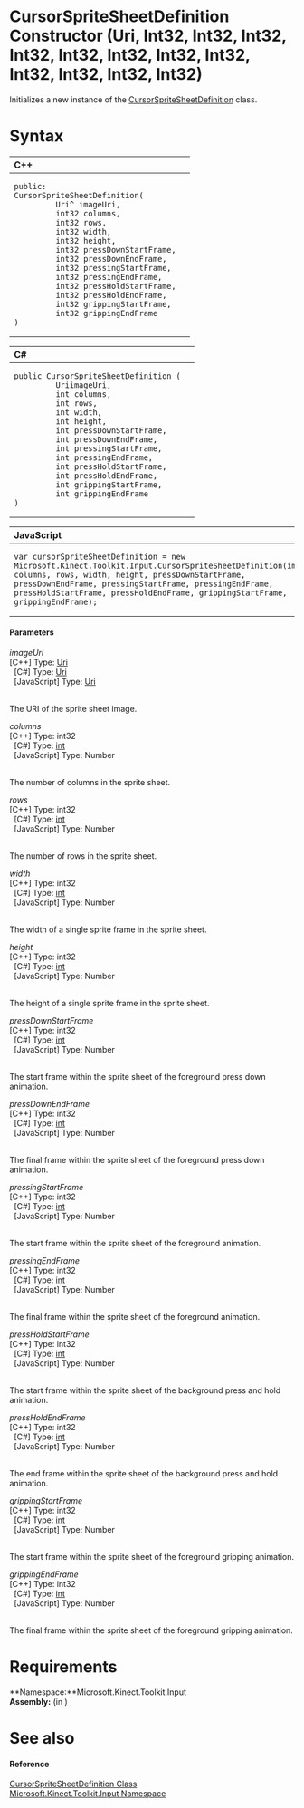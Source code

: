 CursorSpriteSheetDefinition Constructor (Uri, Int32, Int32, Int32, Int32, Int32, Int32, Int32, Int32, Int32, Int32, Int32, Int32)  
=================================================================================================================================  

Initializes a new instance of the [CursorSpriteSheetDefinition](../../CursorSpriteSheetDefinit.md) class. <span id="syntaxSection"></span>

Syntax  
======  

<table>
<colgroup>
<col width="100%" />
</colgroup>
<thead>
<tr class="header">
<th align="left">C++</th>
</tr>
</thead>
<tbody>
<tr class="odd">
<td align="left"><pre><code>public:  
CursorSpriteSheetDefinition(  
         Uri^ imageUri,  
         int32 columns,  
         int32 rows,  
         int32 width,  
         int32 height,  
         int32 pressDownStartFrame,  
         int32 pressDownEndFrame,  
         int32 pressingStartFrame,  
         int32 pressingEndFrame,  
         int32 pressHoldStartFrame,  
         int32 pressHoldEndFrame,  
         int32 grippingStartFrame,  
         int32 grippingEndFrame  
)</code></pre></td>
</tr>
</tbody>
</table>

<table>
<colgroup>
<col width="100%" />
</colgroup>
<thead>
<tr class="header">
<th align="left">C#</th>
</tr>
</thead>
<tbody>
<tr class="odd">
<td align="left"><pre><code>public CursorSpriteSheetDefinition (  
         UriimageUri,  
         int columns,  
         int rows,  
         int width,  
         int height,  
         int pressDownStartFrame,  
         int pressDownEndFrame,  
         int pressingStartFrame,  
         int pressingEndFrame,  
         int pressHoldStartFrame,  
         int pressHoldEndFrame,  
         int grippingStartFrame,  
         int grippingEndFrame  
)</code></pre></td>
</tr>
</tbody>
</table>

<table>
<colgroup>
<col width="100%" />
</colgroup>
<thead>
<tr class="header">
<th align="left">JavaScript</th>
</tr>
</thead>
<tbody>
<tr class="odd">
<td align="left"><pre><code>var cursorSpriteSheetDefinition = new Microsoft.Kinect.Toolkit.Input.CursorSpriteSheetDefinition(imageUri, columns, rows, width, height, pressDownStartFrame, pressDownEndFrame, pressingStartFrame, pressingEndFrame, pressHoldStartFrame, pressHoldEndFrame, grippingStartFrame, grippingEndFrame);</code></pre></td>
</tr>
</tbody>
</table>

<span id="ID4EK"></span>
#### Parameters  

*imageUri*    
[C++] Type: [Uri](http://msdn.microsoft.com/en-us/library/windows.foundation.uri.aspx)  
  [C\#] Type: [Uri](http://msdn.microsoft.com/en-us/library/system.uri.aspx)  
  [JavaScript] Type: [Uri](http://msdn.microsoft.com/en-us/library/windows.foundation.uri.aspx)  
   

The URI of the sprite sheet image.  

*columns*    
[C++] Type: int32  
  [C\#] Type: [int](http://msdn.microsoft.com/en-us/library/system.int32.aspx)  
  [JavaScript] Type: Number  
   

The number of columns in the sprite sheet.  

*rows*    
[C++] Type: int32  
  [C\#] Type: [int](http://msdn.microsoft.com/en-us/library/system.int32.aspx)  
  [JavaScript] Type: Number  
   

The number of rows in the sprite sheet.  

*width*    
[C++] Type: int32  
  [C\#] Type: [int](http://msdn.microsoft.com/en-us/library/system.int32.aspx)  
  [JavaScript] Type: Number  
   

The width of a single sprite frame in the sprite sheet.  

*height*    
[C++] Type: int32  
  [C\#] Type: [int](http://msdn.microsoft.com/en-us/library/system.int32.aspx)  
  [JavaScript] Type: Number  
   

The height of a single sprite frame in the sprite sheet.  

*pressDownStartFrame*    
[C++] Type: int32  
  [C\#] Type: [int](http://msdn.microsoft.com/en-us/library/system.int32.aspx)  
  [JavaScript] Type: Number  
   

The start frame within the sprite sheet of the foreground press down animation.  

*pressDownEndFrame*    
[C++] Type: int32  
  [C\#] Type: [int](http://msdn.microsoft.com/en-us/library/system.int32.aspx)  
  [JavaScript] Type: Number  
   

The final frame within the sprite sheet of the foreground press down animation.  

*pressingStartFrame*    
[C++] Type: int32  
  [C\#] Type: [int](http://msdn.microsoft.com/en-us/library/system.int32.aspx)  
  [JavaScript] Type: Number  
   

The start frame within the sprite sheet of the foreground animation.  

*pressingEndFrame*    
[C++] Type: int32  
  [C\#] Type: [int](http://msdn.microsoft.com/en-us/library/system.int32.aspx)  
  [JavaScript] Type: Number  
   

The final frame within the sprite sheet of the foreground animation.  

*pressHoldStartFrame*    
[C++] Type: int32  
  [C\#] Type: [int](http://msdn.microsoft.com/en-us/library/system.int32.aspx)  
  [JavaScript] Type: Number  
   

The start frame within the sprite sheet of the background press and hold animation.  

*pressHoldEndFrame*    
[C++] Type: int32  
  [C\#] Type: [int](http://msdn.microsoft.com/en-us/library/system.int32.aspx)  
  [JavaScript] Type: Number  
   

The end frame within the sprite sheet of the background press and hold animation.  

*grippingStartFrame*    
[C++] Type: int32  
  [C\#] Type: [int](http://msdn.microsoft.com/en-us/library/system.int32.aspx)  
  [JavaScript] Type: Number  
   

The start frame within the sprite sheet of the foreground gripping animation.  

*grippingEndFrame*    
[C++] Type: int32  
  [C\#] Type: [int](http://msdn.microsoft.com/en-us/library/system.int32.aspx)  
  [JavaScript] Type: Number  
   

The final frame within the sprite sheet of the foreground gripping animation.  

<span id="requirements"></span>

Requirements  
============  

**Namespace:**Microsoft.Kinect.Toolkit.Input  
**Assembly:** (in )  

<span id="ID4EJD"></span>

See also  
========  

<span id="ID4ELD"></span>
#### Reference  

[CursorSpriteSheetDefinition Class](../../CursorSpriteSheetDefinit.md)  
 [Microsoft.Kinect.Toolkit.Input Namespace](../../../Kinect.Toolkit.Input.md)  



<!--Please do not edit the data in the comment block below.-->
<!--
TOCTitle : CursorSpriteSheetDefinition Constructor (Uri, Int32, Int32, Int32, Int32, Int32, Int32, Int32, Int32, Int32, Int32, Int32, Int32)
RLTitle : CursorSpriteSheetDefinition Constructor (Uri, Int32, Int32, Int32, Int32, Int32, Int32, Int32, Int32, Int32, Int32, Int32, Int32)
KeywordA : M:Microsoft.Kinect.Toolkit.Input.CursorSpriteSheetDefinition.#ctor(Windows.Foundation.Uri,System.Int32,System.Int32,System.Int32,System.Int32,System.Int32,System.Int32,System.Int32,System.Int32,System.Int32,System.Int32,System.Int32,System.Int32)
AssetID : M:Microsoft.Kinect.Toolkit.Input.CursorSpriteSheetDefinition.#ctor(Windows.Foundation.Uri,System.Int32,System.Int32,System.Int32,System.Int32,System.Int32,System.Int32,System.Int32,System.Int32,System.Int32,System.Int32,System.Int32,System.Int32)
Locale : en-us
CommunityContent : 1
APIType : Managed
APILocation : 
APIName : Microsoft.Kinect.Toolkit.Input.CursorSpriteSheetDefinition
TargetOS : Windows
TopicType : kbSyntax
DevLang : VB
DevLang : CSharp
DevLang : JavaScript
DevLang : C++
DocSet : K4Wv2
ProjType : K4Wv2Proj
Technology : Kinect for Windows
Product : Kinect for Windows SDK v2
productversion : 20
-->
